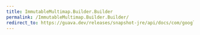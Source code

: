 ```yaml
---
title: ImmutableMultimap.Builder.Builder
permalink: /ImmutableMultimap.Builder.Builder/
redirect_to: https://guava.dev/releases/snapshot-jre/api/docs/com/google/common/collect/ImmutableMultimap.Builder.html#Builder--
---
```

